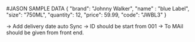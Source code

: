 #JASON SAMPLE DATA
{
    "brand": "Johnny Walker",
    "name" : "blue Label",
    "size": "750ML",
    "quantity": 12,
    "price": 59.99,
    "code": "JWBL3"
}


-> Add delivery date auto Sync
-> ID should be start from 001
-> To MAil should be given from front end.